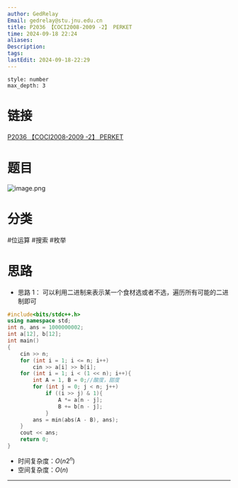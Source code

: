```yaml
---
author: GedRelay
Email: gedrelay@stu.jnu.edu.cn
title: P2036 【COCI2008-2009 -2】 PERKET
time: 2024-09-18 22:24
aliases: 
Description: 
tags: 
lastEdit: 2024-09-18-22:29
---
```


```toc
style: number
max_depth: 3
```

# 链接
[P2036 【COCI2008-2009 -2】 PERKET](https://www.luogu.com.cn/problem/P2036) 

# 题目
![image.png](https://ged-pic-bed.oss-cn-guangzhou.aliyuncs.com/img/202409182224990.png)


# 分类
#位运算 #搜索 #枚举 

# 思路
- 思路 1：
可以利用二进制来表示某一个食材选或者不选，遍历所有可能的二进制即可


```cpp
#include<bits/stdc++.h>
using namespace std;
int n, ans = 1000000002;
int a[12], b[12];
int main()
{
	cin >> n;
	for (int i = 1; i <= n; i++)
		cin >> a[i] >> b[i];
	for (int i = 1; i < (1 << n); i++){
		int A = 1, B = 0;//酸度，甜度
		for (int j = 0; j < n; j++)
			if ((i >> j) & 1){
				A *= a[n - j];
				B += b[n - j];
			}
		ans = min(abs(A - B), ans);
	}
	cout << ans;
	return 0;
}
```


- 时间复杂度：${O\left( n2^{n}  \right)  }$ 
- 空间复杂度：${O\left( n \right)  }$ 


---


